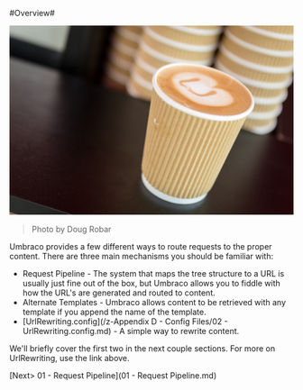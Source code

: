 #Overview#

![14471765193_4a71215629_o.jpg](assets/14471765193_4a71215629_o.jpg)
>Photo by Doug Robar

Umbraco provides a few different ways to route requests to the proper content.  There are three main mechanisms you should be familiar with:

* Request Pipeline - The system that maps the tree structure to a URL is usually just fine out of the box, but Umbraco allows you to fiddle with how the URL's are generated and routed to content.
* Alternate Templates - Umbraco allows content to be retrieved with any template if you append the name of the template.
* [UrlRewriting.config](/z-Appendix D - Config Files/02 - UrlRewriting.config.md) - A simple way to rewrite content.

We'll briefly cover the first two in the next couple sections.  For more on UrlRewriting, use the link above.

[Next> 01 - Request Pipeline](01 - Request Pipeline.md)
